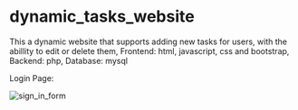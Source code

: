 # dynamic_tasks_website
This a dynamic website that supports adding new tasks for users, with the abillity to edit or delete them, 
Frontend: html, javascript, css and bootstrap, 
Backend: php, 
Database: mysql

Login Page: 


![sign_in_form](https://user-images.githubusercontent.com/60703304/211664730-6f198942-f4f1-4a11-a0b5-f07611346b2f.png)
